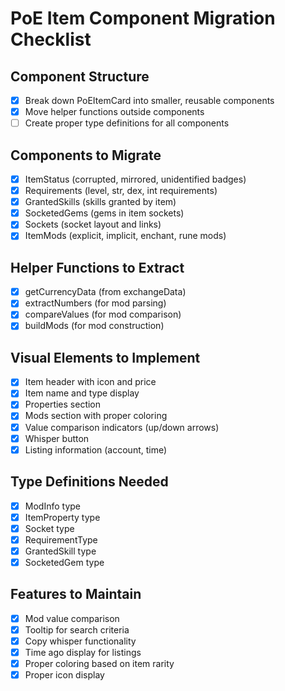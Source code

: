 # PoE Item Component Migration Checklist

## Component Structure
- [x] Break down PoEItemCard into smaller, reusable components
- [x] Move helper functions outside components
- [ ] Create proper type definitions for all components

## Components to Migrate
- [x] ItemStatus (corrupted, mirrored, unidentified badges)
- [x] Requirements (level, str, dex, int requirements)
- [x] GrantedSkills (skills granted by item)
- [x] SocketedGems (gems in item sockets)
- [x] Sockets (socket layout and links)
- [x] ItemMods (explicit, implicit, enchant, rune mods)

## Helper Functions to Extract
- [x] getCurrencyData (from exchangeData)
- [x] extractNumbers (for mod parsing)
- [x] compareValues (for mod comparison)
- [x] buildMods (for mod construction)

## Visual Elements to Implement
- [x] Item header with icon and price
- [x] Item name and type display
- [x] Properties section
- [x] Mods section with proper coloring
- [x] Value comparison indicators (up/down arrows)
- [x] Whisper button
- [x] Listing information (account, time)

## Type Definitions Needed
- [x] ModInfo type
- [x] ItemProperty type
- [x] Socket type
- [x] RequirementType
- [x] GrantedSkill type
- [x] SocketedGem type

## Features to Maintain
- [x] Mod value comparison
- [x] Tooltip for search criteria
- [x] Copy whisper functionality
- [x] Time ago display for listings
- [x] Proper coloring based on item rarity
- [x] Proper icon display
